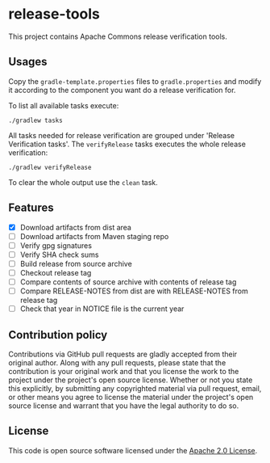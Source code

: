 # release-tools

This project contains Apache Commons release verification tools.

## Usages

Copy the `gradle-template.properties` files to `gradle.properties` and modify it according to the component you want do
a release verification for.

To list all available tasks execute:

```
./gradlew tasks
```

All tasks needed for release verification are grouped under 'Release Verification tasks'.
The `verifyRelease` tasks executes the whole release verification:

```
./gradlew verifyRelease
```

To clear the whole output use the `clean` task.

## Features

- [x] Download artifacts from dist area
- [ ] Download artifacts from Maven staging repo
- [ ] Verify gpg signatures
- [ ] Verify SHA check sums
- [ ] Build release from source archive
- [ ] Checkout release tag
- [ ] Compare contents of source archive with contents of release tag
- [ ] Compare RELEASE-NOTES from dist are with RELEASE-NOTES from release tag
- [ ] Check that year in NOTICE file is the current year

## Contribution policy

Contributions via GitHub pull requests are gladly accepted from their original author. Along with any pull requests, please state that the contribution is your original work and that you license the work to the project under the project's open source license. Whether or not you state this explicitly, by submitting any copyrighted material via pull request, email, or other means you agree to license the material under the project's open source license and warrant that you have the legal authority to do so.

## License

This code is open source software licensed under the [Apache 2.0 License](https://www.apache.org/licenses/LICENSE-2.0.html).
